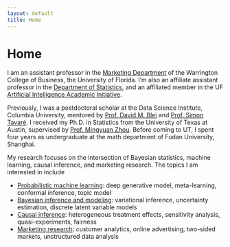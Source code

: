 ```yaml
---
layout: default
title: Home
---
```


<div>
 <h1 class="page-title">Home</h1>
</div>

<div>
<div class="row">
  <p>
   
 <p> I am an assistant professor in the <a href="https://warrington.ufl.edu/marketing-department"> Marketing Department</a> of the Warrington College of Business, the University of Florida.  I’m also an affiliate assistant professor in the <a href="https://stat.ufl.edu"> Department of Statistics</a>,  and an affiliated member in the UF <a href="https://ai.ufl.edu"> Artificial Intelligence Academic Initiative</a>.   </p> 
 

 
<p>  Previously, I was a postdoctoral scholar at the Data Science Institute, Columbia University, mentored by <a href="http://www.cs.columbia.edu/~blei/">Prof. David M. Blei</a> and <a href="https://en.wikipedia.org/wiki/Simon_Tavaré">Prof. Simon Tavaré</a>. I received my Ph.D. in Statistics from the University of Texas at Austin, supervised by <a href="https://mingyuanzhou.github.io">Prof. Mingyuan Zhou</a>.  Before coming to UT, I spent four years as undergraduate at the math department of  Fudan University, Shanghai. </p>

 
<p> My research focuses on the intersection of Bayesian statistics, machine learning, causal inference, and marketing research. The topics I am interested in include </p>

<style>
.no-underline a {
    text-decoration: none;
}
</style>

  <ul>
   <li> <ins><a href="https://mingzhang-yin.github.io/pubs/pml.html">Probabilistic machine learning</a></ins>: deep generative model, meta-learning, conformal inference, topic model</li>
   <li> <ins><a href="https://mingzhang-yin.github.io/pubs/bayes.html">Bayesian inference and modeling</a></ins>: variational inference, uncertainty estimation, discrete latent variable models </li>
   <li> <ins><a href="https://mingzhang-yin.github.io/pubs/causal.html">Causal inference</a></ins>: heterogeneous treatment effects, sensitivity analysis, quasi-experiments, fairness </li>
   <li> <ins><a href="https://mingzhang-yin.github.io/index.html">Marketing research</a></ins>: customer analytics, online advertising, two-sided markets, unstructured data analysis </li>
  </ul>
 
 



